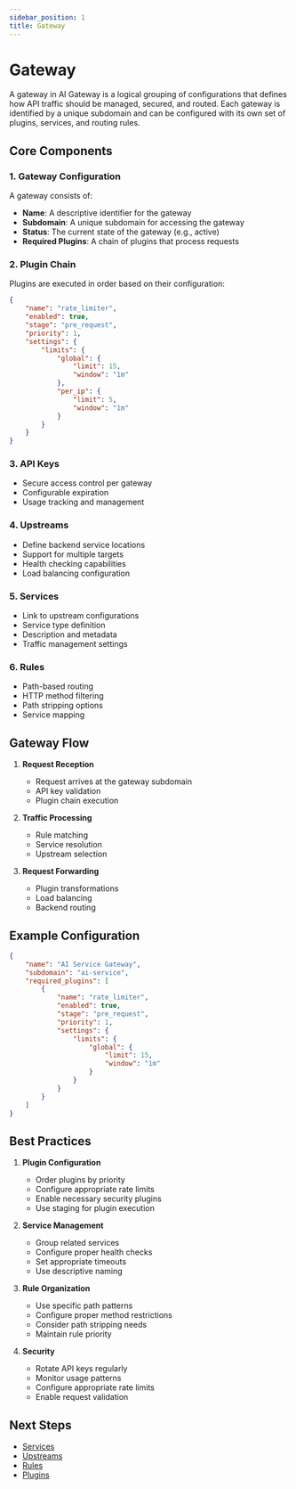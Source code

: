 ```yaml
---
sidebar_position: 1
title: Gateway
---
```


# Gateway

A gateway in AI Gateway is a logical grouping of configurations that defines how API traffic should be managed, secured, and routed. Each gateway is identified by a unique subdomain and can be configured with its own set of plugins, services, and routing rules.

## Core Components

### 1. Gateway Configuration
A gateway consists of:
- **Name**: A descriptive identifier for the gateway
- **Subdomain**: A unique subdomain for accessing the gateway
- **Status**: The current state of the gateway (e.g., active)
- **Required Plugins**: A chain of plugins that process requests

### 2. Plugin Chain
Plugins are executed in order based on their configuration:
```json
{
    "name": "rate_limiter",
    "enabled": true,
    "stage": "pre_request",
    "priority": 1,
    "settings": {
        "limits": {
            "global": {
                "limit": 15,
                "window": "1m"
            },
            "per_ip": {
                "limit": 5,
                "window": "1m"
            }
        }
    }
}
```

### 3. API Keys
- Secure access control per gateway
- Configurable expiration
- Usage tracking and management

### 4. Upstreams
- Define backend service locations
- Support for multiple targets
- Health checking capabilities
- Load balancing configuration

### 5. Services
- Link to upstream configurations
- Service type definition
- Description and metadata
- Traffic management settings

### 6. Rules
- Path-based routing
- HTTP method filtering
- Path stripping options
- Service mapping

## Gateway Flow

1. **Request Reception**
   - Request arrives at the gateway subdomain
   - API key validation
   - Plugin chain execution

2. **Traffic Processing**
   - Rule matching
   - Service resolution
   - Upstream selection

3. **Request Forwarding**
   - Plugin transformations
   - Load balancing
   - Backend routing

## Example Configuration

```json
{
    "name": "AI Service Gateway",
    "subdomain": "ai-service",
    "required_plugins": [
        {
            "name": "rate_limiter",
            "enabled": true,
            "stage": "pre_request",
            "priority": 1,
            "settings": {
                "limits": {
                    "global": {
                        "limit": 15,
                        "window": "1m"
                    }
                }
            }
        }
    ]
}
```

## Best Practices

1. **Plugin Configuration**
   - Order plugins by priority
   - Configure appropriate rate limits
   - Enable necessary security plugins
   - Use staging for plugin execution

2. **Service Management**
   - Group related services
   - Configure proper health checks
   - Set appropriate timeouts
   - Use descriptive naming

3. **Rule Organization**
   - Use specific path patterns
   - Configure proper method restrictions
   - Consider path stripping needs
   - Maintain rule priority

4. **Security**
   - Rotate API keys regularly
   - Monitor usage patterns
   - Configure appropriate rate limits
   - Enable request validation

## Next Steps

- [Services](./services.md)
- [Upstreams](./upstreams.md)
- [Rules](./rules.md)
- [Plugins](./plugins.md)